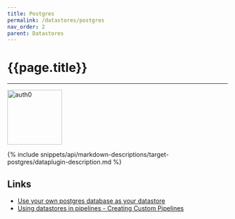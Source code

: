 ```yaml
---
title: Postgres
permalink: /datastores/postgres
nav_order: 2
parent: Datastores
---
```


# {{page.title}}

---

<img src="{{site.baseurl}}/assets/datastore_images/target-postgres.png" width="125" alt="auth0">

{% include snippets/api/markdown-descriptions/target-postgres/dataplugin-description.md %}

## Links

- [Use your own postgres database as your datastore]({{site.baseurl}}/datastores/default-datastore)
- [Using datastores in pipelines - Creating Custom Pipelines]({{site.baseurl}}/how-to-guides/automate-data/create-a-custom-pipelines)